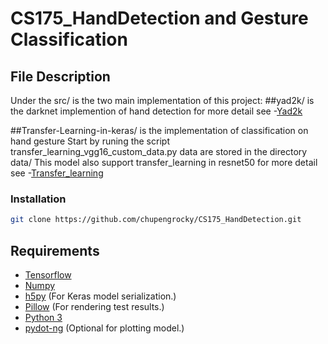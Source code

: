 # CS175_HandDetection and Gesture Classification
## File Description
Under the src/ is the two main implementation of this project:
##yad2k/ is the darknet implemention of hand detection
for more detail see -[Yad2k](https://github.com/allanzelener/YAD2K)

##Transfer-Learning-in-keras/ is the implementation of classification on hand gesture
        Start by runing the script transfer_learning_vgg16_custom_data.py
        data are stored in the directory data/
        This model also support transfer_learning in resnet50
        for more detail see -[Transfer_learning](https://github.com/anujshah1003/Transfer-Learning-in-keras---custom-data)

### Installation
```bash
git clone https://github.com/chupengrocky/CS175_HandDetection.git
```
## Requirements

- [Tensorflow](https://www.tensorflow.org/)
- [Numpy](http://www.numpy.org/)
- [h5py](http://www.h5py.org/) (For Keras model serialization.)
- [Pillow](https://pillow.readthedocs.io/) (For rendering test results.)
- [Python 3](https://www.python.org/)
- [pydot-ng](https://github.com/pydot/pydot-ng) (Optional for plotting model.)
